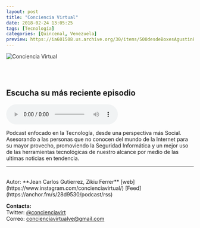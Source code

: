```yaml
---
layout: post
title: "Conciencia Virtual"
date: 2018-02-24 13:05:25
tags: [Tecnología]
categories: [Quincenal, Venezuela]
preview: https://ia601508.us.archive.org/30/items/500desdeBoxesAgustinPalmeiro/300concienciaVirtual-ConcienciaVirtual.png
---
```


![Conciencia Virtual](https://ia601508.us.archive.org/30/items/500desdeBoxesAgustinPalmeiro/500concienciaVirtual-ConcienciaVirtual.png)

<br/>
<br/>

## Escucha su más reciente episodio

<!--reproductor-feed=https://anchor.fm/s/28d9530/podcast/rss-->
<!--reproductor-start-->
<audio id="audio" preload="auto" controls="" src="https://anchor.fm/s/28d9530/podcast/play/1721072/https%3A%2F%2Fd3ctxlq1ktw2nl.cloudfront.net%2Fproduction%2F2018-10-13%2F5778343-44100-2-b037e3f9d312.mp3"></audio>
<!--reproductor-end-->

Podcast enfocado en la Tecnología, desde una perspectiva más Social. Asesorando a las personas que no conocen del mundo de la Internet para su mayor provecho, promoviendo la Seguridad Informática y un mejor uso de las herramientas tecnológicas de nuestro alcance por medio de las ultimas noticias en tendencia.

_ _ _
<br>
Autor: **Jean Carlos Gutierrez, Zikiu Ferrer**  
[web](https://www.instagram.com/concienciavirtual/)  
[Feed](https://anchor.fm/s/28d9530/podcast/rss)  


**Contacta:**  
Twitter: [@concienciavirt](https://twitter.com/concienciavirt)  
Correo: [concienciavirtualve@gmail.com](mailto:concienciavirtualve@gmail.com)  
